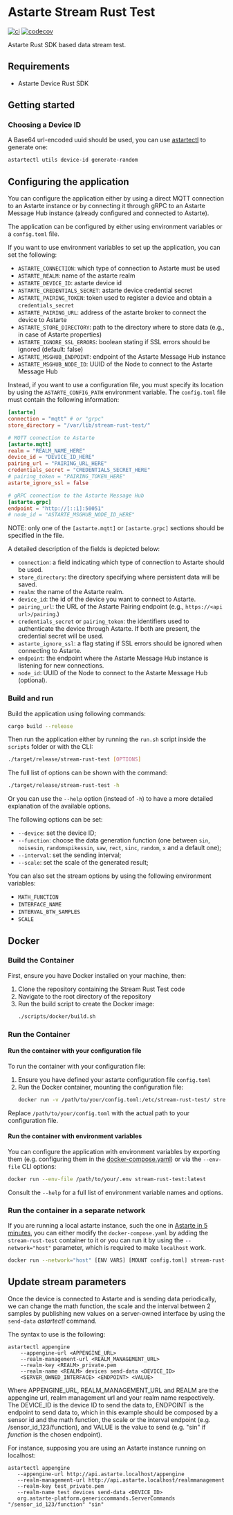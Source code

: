 <!--
Copyright 2024 SECO Mind Srl

SPDX-License-Identifier: Apache-2.0
-->

# Astarte Stream Rust Test

[![ci](https://github.com/astarte-platform/stream-rust-test/actions/workflows/ci.yaml/badge.svg)](https://github.com/astarte-platform/stream-rust-test/actions/workflows/ci.yaml)
[![codecov](https://codecov.io/gh/astarte-platform/stream-rust-test/graph/badge.svg?token=wW2Hsm5edX)](https://codecov.io/gh/astarte-platform/stream-rust-test)

Astarte Rust SDK based data stream test.

## Requirements

- Astarte Device Rust SDK

## Getting started

### Choosing a Device ID

A Base64 url-encoded uuid should be used, you can use
[astartectl](https://github.com/astarte-platform/astartectl#installation) to generate one:

```bash
astartectl utils device-id generate-random
```

## Configuring the application

You can configure the application either by using a direct MQTT connection to an Astarte instance or
by connecting it through gRPC to an Astarte Message Hub instance (already configured and connected
to Astarte).

The application can be configured by either using environment variables or a `config.toml` file.

If you want to use environment variables to set up the application, you can set the following:

- `ASTARTE_CONNECTION`: which type of connection to Astarte must be used
- `ASTARTE_REALM`: name of the astarte realm
- `ASTARTE_DEVICE_ID`: astarte device id
- `ASTARTE_CREDENTIALS_SECRET`: astarte device credential secret
- `ASTARTE_PAIRING_TOKEN`: token used to register a device and obtain a `credentials_secret`
- `ASTARTE_PAIRING_URL`: address of the astarte broker to connect the device to Astarte
- `ASTARTE_STORE_DIRECTORY`: path to the directory where to store data (e.g., in case of Astarte
  properties)
- `ASTARTE_IGNORE_SSL_ERRORS`: boolean stating if SSL errors should be ignored (default: false)
- `ASTARTE_MSGHUB_ENDPOINT`: endpoint of the Astarte Message Hub instance
- `ASTARTE_MSGHUB_NODE_ID`: UUID of the Node to connect to the Astarte Message Hub

Instead, if you want to use a configuration file, you must specify its location by using the
`ASTARTE_CONFIG_PATH` environment variable. The `config.toml` file must contain the following
information:

```toml
[astarte]
connection = "mqtt" # or "grpc"
store_directory = "/var/lib/stream-rust-test/"

# MQTT connection to Astarte
[astarte.mqtt]
realm = "REALM_NAME_HERE"
device_id = "DEVICE_ID_HERE"
pairing_url = "PAIRING_URL_HERE"
credentials_secret = "CREDENTIALS_SECRET_HERE"
# pairing_token = "PAIRING_TOKEN_HERE"
astarte_ignore_ssl = false

# gRPC connection to the Astarte Message Hub
[astarte.grpc]
endpoint = "http://[::1]:50051"
# node_id = "ASTARTE_MSGHUB_NODE_ID_HERE"
```

NOTE: only one of the `[astarte.mqtt]` or `[astarte.grpc]` sections should be specified in the file.

A detailed description of the fields is depicted below:

- `connection`: a field indicating which type of connection to Astarte should be used.
- `store_directory`: the directory specifying where persistent data will be saved.
- `realm`: the name of the Astarte realm.
- `device_id`: the id of the device you want to connect to Astarte.
- `pairing_url`: the URL of the Astarte Pairing endpoint (e.g., `https://<api url>/pairing`.)
- `credentials_secret` or `pairing_token`: the identifiers used to authenticate the device through
  Astarte. If both are present, the credential secret will be used.
- `astarte_ignore_ssl`: a flag stating if SSL errors should be ignored when connecting to Astarte.
- `endpoint`: the endpoint where the Astarte Message Hub instance is listening for new connections.
- `node_id`: UUID of the Node to connect to the Astarte Message Hub (optional).

### Build and run

Build the application using following commands:

```sh
cargo build --release
```

Then run the application either by running the `run.sh` script inside the `scripts` folder or with
the CLI:

```sh
./target/release/stream-rust-test [OPTIONS]
```

The full list of options can be shown with the command:

```sh
./target/release/stream-rust-test -h
```

Or you can use the `--help` option (instead of `-h`) to have a more detailed explanation of the
available options.

The following options can be set:

- `--device`: set the device ID;
- `--function`: choose the data generation function (one between `sin`, `noisesin`,
  `randomspikessin`, `saw`, `rect`, `sinc`, `random`, `x` and a default one);
- `--interval`: set the sending interval;
- `--scale`: set the scale of the generated result;

You can also set the stream options by using the following environment variables:

- `MATH_FUNCTION`
- `INTERFACE_NAME`
- `INTERVAL_BTW_SAMPLES`
- `SCALE`

## Docker

### Build the Container

First, ensure you have Docker installed on your machine, then:

1. Clone the repository containing the Stream Rust Test code
2. Navigate to the root directory of the repository
3. Run the build script to create the Docker image:
   ```sh
   ./scripts/docker/build.sh
   ```

### Run the Container

#### Run the container with your configuration file

To run the container with your configuration file:

1. Ensure you have defined your astarte configuration file `config.toml`
2. Run the Docker container, mounting the configuration file:
   ```sh
   docker run -v /path/to/your/config.toml:/etc/stream-rust-test/ stream-rust-test:latest
   ```

Replace `/path/to/your/config.toml` with the actual path to your configuration file.

#### Run the container with environment variables

You can configure the application with environment variables by exporting them (e.g. configuring
them in the
[docker-compose.yaml](https://docs.docker.com/compose/environment-variables/set-environment-variables/))
or via the `--env-file` CLI options:

```sh
docker run --env-file /path/to/your/.env stream-rust-test:latest
```

Consult the `--help` for a full list of environment variable names and options.

### Run the container in a separate network

If you are running a local astarte instance, such the one in
[Astarte in 5 minutes](https://docs.astarte-platform.org/astarte/latest/010-astarte_in_5_minutes.html),
you can either modify the `docker-compose.yaml` by adding the `stream-rust-test` container to it or
you can run it by using the `--network="host"` parameter, which is required to make `localhost`
work.

```sh
docker run --network="host" [ENV VARS] [MOUNT config.toml] stream-rust-test:latest
```

## Update stream parameters

Once the device is connected to Astarte and is sending data periodically, we can change the math function, the scale and
the interval between 2 samples by publishing new values on a server-owned interface by using the `send-data` _astartectl_
command.

The syntax to use is the following:
```
astartectl appengine
    --appengine-url <APPENGINE_URL> 
    --realm-management-url <REALM_MANAGEMENT_URL>
    --realm-key <REALM>_private.pem
    --realm-name <REALM> devices send-data <DEVICE_ID>
    <SERVER_OWNED_INTERFACE> <ENDPOINT> <VALUE>
 ```

Where APPENGINE_URL, REALM_MANAGEMENT_URL and REALM are the appengine url, realm management url and your realm 
name respectively. The DEVICE_ID is the device ID to send the data to, ENDPOINT is the endpoint to send data to, 
which in this example should be composed by a sensor id and the math function, the scale or the interval endpoint 
(e.g. /sensor_id_123/function), and VALUE is the value to send (e.g. "sin" if _function_ is the chosen endpoint).

For instance, supposing you are using an Astarte instance running on localhost:
 ```
astartectl appengine 
    --appengine-url http://api.astarte.localhost/appengine 
    --realm-management-url http://api.astarte.localhost/realmmanagement 
    --realm-key test_private.pem 
    --realm-name test devices send-data <DEVICE_ID> 
    org.astarte-platform.genericcommands.ServerCommands "/sensor_id_123/function" "sin"
 ```

